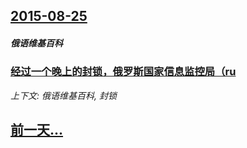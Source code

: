 ## [2015-08-25](/zh/news/2015/08/25/index.md)

##### 俄语维基百科
### [ 经过一个晚上的封锁，俄罗斯国家信息监控局（ru ](/zh/news/2015/08/25/经过一个晚上的封锁-俄罗斯国家信息监控局-ru.md)
_上下文: 俄语维基百科, 封锁_

## [前一天...](/zh/news/2015/06/8/index.md)

